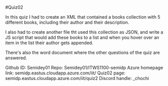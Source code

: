 #Quiz02

In this quiz I had to create an XML that contained a books collection with 5 different books, including their author and their description.

I also had to create another file tht used this collection as JSON, and write a JS script that would add these books to a list and when you hover over an item in the list their author gets appended.

There's also the word document where the other questions of the quiz are answered.

Github ID: Semidey01
Repo: Semidey01/ITWS1100-semidp 
Azure homepage link: semidp.eastus.cloudapp.azure.com/iit/
Quiz02 page: semidp.eastus.cloudapp.azure.com/iit/quiz2
Discord handle: _chochi